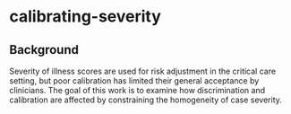 # calibrating-severity

## Background
Severity of illness scores are used for risk adjustment in the critical care setting, but poor calibration has limited their general acceptance by clinicians. The goal of this work is to examine how discrimination and calibration are affected by constraining the homogeneity of case severity.
